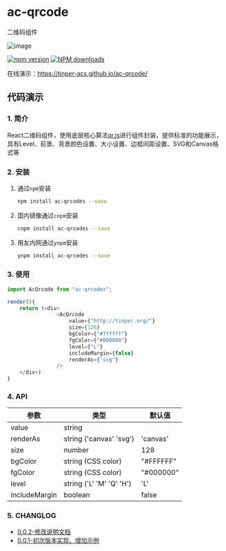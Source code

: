 # ac-qrcode

二维码组件

![image](https://user-images.githubusercontent.com/3817644/53713600-5f7bcf00-3e86-11e9-8dfd-399b442029c6.png)


[![npm version](https://img.shields.io/npm/v/ac-qrcodes.svg)](https://www.npmjs.com/package/ac-qrcodes)
[![NPM downloads](http://img.shields.io/npm/dt/ac-qrcodes.svg?style=flat)](https://npmjs.org/package/ac-qrcodes)

在线演示：https://tinper-acs.github.io/ac-qrcode/

## 代码演示

### 1. 简介

React二维码组件，使用底层核心算法[qr.js](https://github.com/defunctzombie/qr.js)进行组件封装，提供标准的功能展示，具有Level、前景、背景颜色设置、大小设置、边框间距设置、SVG和Canvas格式等

### 2. 安装

1. 通过`npm`安装
    ```bash
    npm install ac-qrcodes --save
    ```
2. 国内镜像通过`cnpm`安装
    ```bash
    cnpm install ac-qrcodes --save
    ```
3. 用友内网通过`ynpm`安装
    ```bash
    ynpm install ac-qrcodes --save
    ```


### 3. 使用

```js
import AcQrcode from "ac-qrcodes";

render(){
    return (<div>
                <AcQrcode
                    value={"http://tinper.org/"}
                    size={128}
                    bgColor={"#ffffff"}
                    fgColor={"#000000"}
                    level={"L"}
                    includeMargin={false}
                    renderAs={"svg"}
                />
    </div>)
}
```

### 4. API

 参数      | 类型                 | 默认值
----------|----------------------|--------------
value   | string             |
renderAs| string ('canvas' 'svg') | 'canvas'
size    | number             | 128
bgColor | string (CSS color) | "#FFFFFF"
fgColor | string (CSS color) | "#000000"
level   | string ('L' 'M' 'Q' 'H')            | 'L'
includeMargin | boolean      | false



### 5. CHANGLOG

* [0.0.2-修改说明文档](https://github.com/tinper-acs/ac-qrcode/releases/tag/0.0.2)
* [0.0.1-初次版本实现、增加示例](https://github.com/tinper-acs/ac-qrcode/releases/tag/0.0.1)
